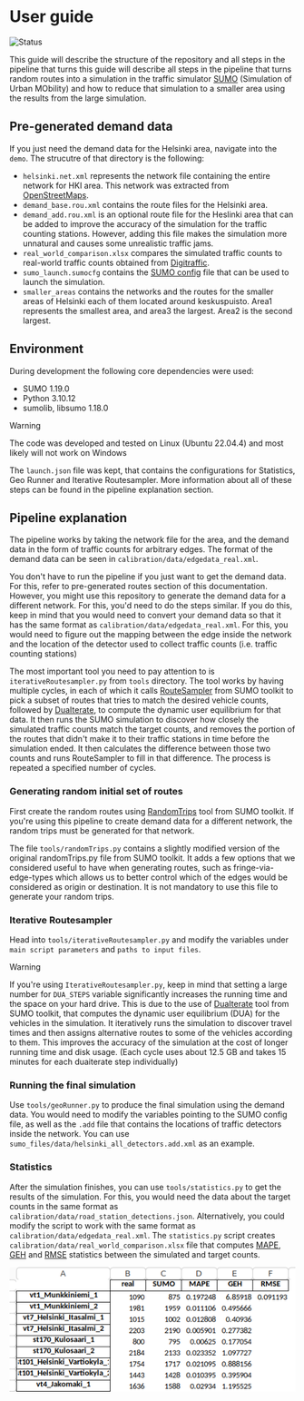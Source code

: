 # User guide
![Status](https://img.shields.io/badge/Status-Completed-green)

This guide will describe the structure of the repository and all steps in the pipeline that turns this guide will describe all steps in the pipeline that turns random routes into a simulation in the traffic simulator [SUMO](https://www.eclipse.org/sumo/) (Simulation of Urban MObility) and how to reduce that simulation to a smaller area using the results from the large simulation.

## Pre-generated demand data
If you just need the demand data for the Helsinki area, navigate into the `demo`. The strucutre of that directory is the following:
* `helsinki.net.xml` represents the network file containing the entire network for HKI area. This network was extracted from [OpenStreetMaps](https://www.openstreetmap.org/). 
* `demand_base.rou.xml` contains the route files for the Helsinki area.
* `demand_add.rou.xml` is an optional route file for the Heslinki area that can be added to improve the accuracy of the simulation for the traffic counting stations. However, adding this file makes the simulation more unnatural and causes some unrealistic traffic jams.
* `real_world_comparison.xlsx` compares the simulated traffic counts to real-world traffic counts obtained from [Digitraffic](https://www.digitraffic.fi/en/road-traffic/#current-data-from-tms-stations).
* `sumo_launch.sumocfg` contains the [SUMO config](https://sumo.dlr.de/docs/Other/File_Extensions.html) file that can be used to launch the simulation.
* `smaller_areas` contains the networks and the routes for the smaller areas of Helsinki each of them located around keskuspuisto. Area1 represents the smallest area, and area3 the largest. Area2 is the second largest.


## Environment

During development the following core dependencies were used:

* SUMO 1.19.0
* Python 3.10.12
* sumolib, libsumo 1.18.0

> [!WARNING]  
> The code was developed and tested on Linux (Ubuntu 22.04.4) and most likely will not work on Windows

The `launch.json` file was kept, that contains the configurations for Statistics, Geo Runner and Iterative Routesampler. More information about all of these steps can be found in the pipeline explanation section.

## Pipeline explanation

The pipeline works by taking the network file for the area, and the demand data in the form of traffic counts for arbitrary edges. The format of the demand data can be seen in `calibration/data/edgedata_real.xml`.

You don't have to run the pipeline if you just want to get the demand data. For this, refer to pre-generated routes section of this documentation. However, you might use this repository to generate the demand data for a different network. For this, you'd need to do the steps similar. If you do this, keep in mind that you would need to convert your demand data so that it has the same format as `calibration/data/edgedata_real.xml`. For this, you would need to figure out the mapping between the edge inside the network and the location of the detector used to collect traffic counts (i.e. traffic counting stations) 

The most important tool you need to pay attention to is `iterativeRoutesampler.py` from `tools` directory. The tool works by having multiple cycles, in each of which it calls [RouteSampler](https://sumo.dlr.de/docs/Tools/Turns.html) from SUMO toolkit to pick a subset of routes that tries to match the desired vehicle counts, followed by [DuaIterate](https://sumo.dlr.de/docs/Tools/Trip.html), to compute the dynamic user equilibrium for that data. It then runs the SUMO simulation to discover how closely the simulated traffic counts match the target counts, and removes the portion of the routes that didn't make it to their traffic stations in time before the simulation ended. It then calculates the difference between those two counts and runs RouteSampler to fill in that difference. The process is repeated a specified number of cycles.

### Generating random initial set of routes
First create the random routes using [RandomTrips](https://sumo.dlr.de/docs/Tools/Trip.html) tool from SUMO toolkit. If you're using this pipeline to create demand data for a different network, the random trips must be generated for that network.

The file `tools/randomTrips.py` contains a slightly modified version of the original randomTrips.py file from SUMO toolkit. It adds a few options that we considered useful to have when generating routes, such as fringe-via-edge-types which allows us to better control which of the edges would be considered as origin or destination. It is not mandatory to use this file to generate your random trips.

### Iterative Routesampler
Head into `tools/iterativeRoutesampler.py` and modify the variables under `main script parameters` and `paths to input files`. 

> [!WARNING]  
> If you're using `IterativeRoutesampler.py`, keep in mind that setting a large number for `DUA_STEPS` variable significantly increases the running time and the space on your hard drive. This is due to the use of [DuaIterate](https://sumo.dlr.de/docs/Tools/Trip.html) tool from SUMO toolkit, that computes the dynamic user equilibrium (DUA) for the vehicles in the simulation. It iteratively runs the simulation to discover travel times and then assigns alternative routes to some of the vehicles according to them. This improves the accuracy of the simulation at the cost of longer running time and disk usage. (Each cycle uses about 12.5 GB and takes 15 minutes for each duaiterate step individually)

### Running the final simulation
Use `tools/geoRunner.py` to produce the final simulation using the demand data. You would need to modify the variables pointing to the SUMO config file, as well as the `.add` file that contains the locations of traffic detectors inside the network. You can use `sumo_files/data/helsinki_all_detectors.add.xml` as an example.

### Statistics
After the simulation finishes, you can use `tools/statistics.py` to get the results of the simulation. For this, you would need the data about the target counts in the same format as `calibration/data/road_station_detections.json`. Alternatively, you could modify the script to work with the same format as `calibration/data/edgedata_real.xml`. The `statistics.py` script creates `calibration/data/real_world_comparison.xlsx` file that computes [MAPE](https://en.wikipedia.org/wiki/Mean_absolute_percentage_error), [GEH](https://en.wikipedia.org/wiki/GEH_statistic) and [RMSE](https://en.wikipedia.org/wiki/Root_mean_square_deviation) statistics between the simulated and target counts.

![screenshot of the real world comparison file produced by statistics.py script](media/real_world_comp_demo.png)

<!-- ## Changes that could improve the project
Rename the output file in `visumRouteGeneration.py` to "SUMO_OD_file.od". -->

